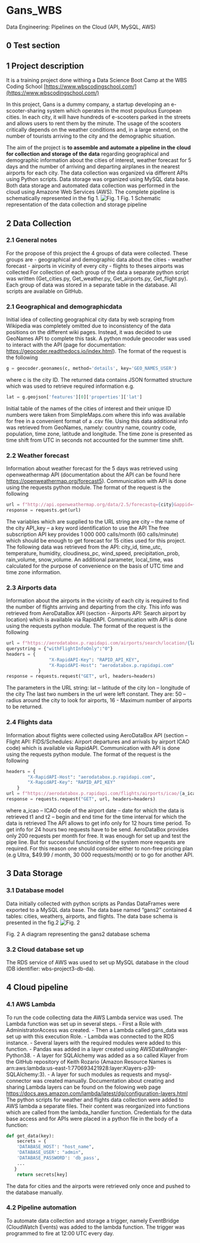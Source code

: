 # Gans_WBS
Data Engineering: Pipelines on the Cloud (API, MySQL, AWS)

## 0 Test section

## 1 Project description

It is a training project done withing a Data Science Boot Camp at the WBS Coding School [https://www.wbscodingschool.com/](https://www.wbscodingschool.com/)

In this project, Gans is a dummy company, a startup developing an e-scooter-sharing system which operates in the most populous European cities. In each city, it will have hundreds of e-scooters parked in the streets and allows users to rent them by the minute. 
The usage of the scooters critically depends on the weather conditions and, in a large extend, on the number of tourists arriving to the city and the demographic situation.

The aim of the project is **to assemble and automate a pipeline in the cloud for collection and storage of the data** regarding geographical and demographic information about the cities of interest, weather forecast for 5 days and the number of arriving and departing airplanes in the nearest airports for each city. 
The data collection was organized via different APIs using Python scripts. Data storage was organized using MySQL data base. Both data storage and automated data collection was performed in the cloud using Amazone Web Services (AWS). The complete pipeline is schematically represented in the fig 1.
![Fig. 1](https://github.com/Dimarfin/Gans_WBS/blob/main/Docs/Project3_overveiw.png)
Fig. 1 Schematic representation of the data collection and storage pipeline

## 2 Data Collection

### 2.1 General notes
For the propose of this project the 4 groups of data were collected. These groups are 
    - geographical and demographic data about the cities
    - weather forecast
    - airports in vicinity of every city 
    - flights to theses airports was collected
For collection of each group of the data a separate python script was written (Get_cities.py, Get_weather.py, Get_airports.py, Get_flight.py). Each group of data was stored in a separate table in the database. All scripts are available on GitHub.

### 2.1 Geographical and demographicdata
Initial idea of collecting geographical city data by web scraping from Wikipedia was completely omitted due to inconsistency of the data positions on the different wiki pages. Instead, it was decided to use GeoNames API to complete this task. A python module geocoder was used to interact with the API (page for documentation: https://geocoder.readthedocs.io/index.html). The format of the request is the following 
```python
g = geocoder.geonames(c, method='details', key='GEO_NAMES_USER')
```
where c is the city ID. The returned data contains JSON formatted structure which was used to retrieve required information e.g.
```python
lat = g.geojson['features'][0]['properties']['lat']
```
Initial table of the names of the cities of interest and their unique ID numbers were taken from SimpleMaps.com where this info was available for free in a convenient format of a .csv file. Using this data additional info was retrieved from GeoNames, namely: country name, country code, population, time zone, latitude and longitude. The time zone is presented as time shift from UTC in seconds not accounted for the summer time shift.

### 2.2 Weather forecast
Information about weather forecast for the 5 days was retrieved using openweathermap API (documentation about the API can be found here https://openweathermap.org/forecast5). Communication with API is done using the requests python module. The format of the request is the following
```python
url = f"http://api.openweathermap.org/data/2.5/forecastq={city}&appid={API_key}&units=metric"
response = requests.get(url)
```
The variables which are supplied to the URL string  are
city – the name of the city
API_key – a key word identification to use the API
The free subscription API key provides 1 000 000 calls/month (60 calls/minute) which should be enough to get forecast for 15 cities used for this project.
The following data was retrieved from the API: city_id, time_utc, temperature, humidity, cloudiness_pc, wind_speed, precipitation_prob, rain_volume, snow_volume. An additional parameter, local_time, was calculated for the purpose of convenience on the basis of UTC time and  time zone information.

### 2.3 Airports data
Information about the airports in the vicinity of each city is required to find the number of flights arriving and departing from the city. This info was retrieved from AeroDataBox API (section - Airports API: Search airport by location) which is available via RapidAPI. Communication with API is done using the requests python module. The format of the request is the following
```python
url = f"https://aerodatabox.p.rapidapi.com/airports/search/location/{lat}/{lon}/km/50/16"
querystring = {"withFlightInfoOnly":"0"}
headers = {
            	"X-RapidAPI-Key": "RAPID_API_KEY",
            	"X-RapidAPI-Host": "aerodatabox.p.rapidapi.com"
            }
response = requests.request("GET", url, headers=headers)
```
The parameters in the URL string:
lat – latitude of the city
lon – longitude of the city
The last two numbers in the url were left constant. They are: 50 – radius around the city to look for airports, 16 - Maximum number of airports to be returned.

### 2.4 Flights data
Information about flights were collected using AeroDataBox API (section – Flight API: FIDS/Schedules: Airport departures and arrivals by airport ICAO code) which is available via RapidAPI. Communication with API is done using the requests python module. The format of the request is the following
```python
headers = {
    	"X-RapidAPI-Host": "aerodatabox.p.rapidapi.com",
    	"X-RapidAPI-Key": "RAPID_API_KEY"
    }
url = f"https://aerodatabox.p.rapidapi.com/flights/airports/icao/{a_icao}/{date}T{t1}/{date}T{t2}"
response = requests.request("GET", url, headers=headers)
```
where 
a_icao – ICAO code of the airport 
date – date for which the data is retrieved
t1 and t2 – begin and end time for the time interval for which the data is retrieved
The API allows to get info only for 12 hours time period. To get info for 24 hours two requests have to be send.
AeroDataBox provides only 200 requests per month for free. It was enough for set up and test the pipe line. But for successful functioning of the system more requests are required. For this reason one should consider either to non-free pricing plan (e.g Ultra, $49.99 / month, 30 000 requests/month) or to go for another API.

## 3 Data Storage

### 3.1 Database model
Data initially collected with python scripts as Pandas DataFrames were exported to a MySQL data base. The data base named “gans2” contained 4 tables: cities, weathers, airports, and flights. The data base schema is presented in the fig.2
![Fig. 2](https://github.com/Dimarfin/Gans_WBS/blob/main/Docs/Gans2_schema.png)

Fig. 2 A diagram representing the gans2 database schema

### 3.2 Cloud database set up 
The RDS service of AWS was used to set up MySQL database in the cloud (DB identifier: wbs-project3-db-da).

## 4 Cloud pipeline

### 4.1 AWS Lambda
To run the code collecting data the AWS Lambda service was used. The Lambda function was set up in several steps. 
    - First a Role with AdministratorAccess was created. 
    - Then a Lambda called gans_data was set up with this execution Role. 
    - Lambda was connected to the RDS instance. 
    - Several layers with the required modules were added to this function. 
        - Pandas was added in a layer created using AWSDataWrangler-Python38. 
        - A layer for SQLAlchemy was added as a so called Klayer from the GitHub repository of Keith Rozario (Amazon Resource Names is arn:aws:lambda:us-east-1:770693421928:layer:Klayers-p39-SQLAlchemy:3). 
        - A layer for such modules as requests and mysql-connector was created manually. Documentation about creating and sharing Lambda layers can be found on the folowing web page https://docs.aws.amazon.com/lambda/latest/dg/configuration-layers.html
The python scripts for weather and flights data collection were added to AWS lambda a separate files. Their content was reorganized into functions which are called from the lambda_handler function. Credentials for the data base access and for APIs were placed in a python file in the body of a function:
```python
def get_data(key):
    secrets = {
    'DATABASE_HOST': "host_name",
    'DATABASE_USER': "admin",
    'DATABASE_PASSWORD': 'db_pass',
    ...
   }
    return secrets[key]
```    
The data for cities and the airports were retrieved only once and pushed to the database manually.

### 4.2 Pipeline automation
To automate data collection and storage a trigger, namely EventBridge (CloudWatch Events) was added to the lambda function. The trigger was programmed to fire at 12:00 UTC every day.	

